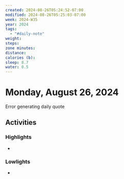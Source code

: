 ```yaml
---
created: 2024-08-26T05:24:52-07:00
modified: 2024-08-26T05:25:03-07:00
week: 2024-W35
year: 2024
tags:
  - "#daily-note"
weight: 
steps: 
zone minutes: 
distance: 
calories (b): 
sleep: 8.7
water: 0.5
---
```

# Monday, August 26, 2024

Error generating daily quote
## Activities

### Highlights
- 
### Lowlights
- 